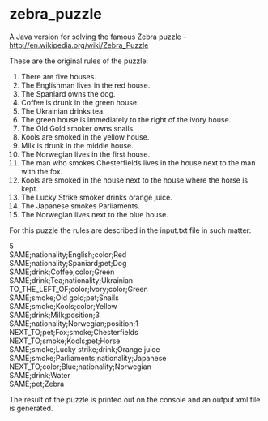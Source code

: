 # zebra_puzzle
A Java version for solving the famous Zebra puzzle - http://en.wikipedia.org/wiki/Zebra_Puzzle

These are the original rules of the puzzle:

1. There are five houses.
2. The Englishman lives in the red house.
3. The Spaniard owns the dog.
4. Coffee is drunk in the green house.
5. The Ukrainian drinks tea.
6. The green house is immediately to the right of the ivory house.
7. The Old Gold smoker owns snails.
8. Kools are smoked in the yellow house.
9. Milk is drunk in the middle house.
10. The Norwegian lives in the first house.
11. The man who smokes Chesterfields lives in the house next to the man with the fox.
12. Kools are smoked in the house next to the house where the horse is kept.
13. The Lucky Strike smoker drinks orange juice.
14. The Japanese smokes Parliaments.
15. The Norwegian lives next to the blue house.

For this puzzle the rules are described in the input.txt file in such matter:

5<br>
SAME;nationality;English;color;Red<br>
SAME;nationality;Spaniard;pet;Dog<br>
SAME;drink;Coffee;color;Green<br>
SAME;drink;Tea;nationality;Ukrainian<br>
TO_THE_LEFT_OF;color;Ivory;color;Green<br>
SAME;smoke;Old gold;pet;Snails<br>
SAME;smoke;Kools;color;Yellow<br>
SAME;drink;Milk;position;3<br>
SAME;nationality;Norwegian;position;1<br>
NEXT_TO;pet;Fox;smoke;Chesterfields<br>
NEXT_TO;smoke;Kools;pet;Horse<br>
SAME;smoke;Lucky strike;drink;Orange juice<br>
SAME;smoke;Parliaments;nationality;Japanese<br>
NEXT_TO;color;Blue;nationality;Norwegian<br>
SAME;drink;Water<br>
SAME;pet;Zebra<br>

The result of the puzzle is printed out on the console and an output.xml file is generated.

